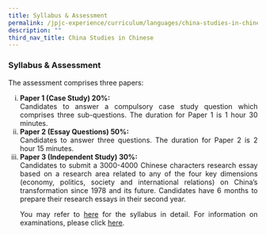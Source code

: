 ```yaml
---
title: Syllabus & Assessment
permalink: /jpjc-experience/curriculum/languages/china-studies-in-chinese/syllabus-and-assessment/
description: ""
third_nav_title: China Studies in Chinese
---
```

### **Syllabus & Assessment**
<div align=justify>
	<p>
The assessment comprises three papers:
		<ol style="list-style-type: lower-roman">
			<li><strong>Paper 1 (Case Study) 20%:</strong><br> Candidates to answer a compulsory case study question which comprises three sub-questions. The duration for Paper 1 is 1 hour 30 minutes.</li>
			<li><strong>Paper 2 (Essay Questions) 50%:</strong><br> Candidates to answer three questions. The duration for Paper 2 is 2 hour 15 minutes.</li>
			<li><strong>Paper 3 (Independent Study) 30%:</strong><br> Candidates to submit a 3000-4000 Chinese characters research essay based on a research area related to any of the four key dimensions (economy, politics, society and international relations) on China’s transformation since 1978 and its future. Candidates have 6 months to prepare their research essays in their second year.</li>
<p>
You may refer to <a href="https://www.seab.gov.sg/docs/default-source/national-examinations/syllabus/alevel/2022syllabus/9629_y22_sy.pdf">here</a> for the syllabus in detail. For information on examinations, please click <a href="https://www.seab.gov.sg/docs/default-source/national-examinations/syllabus/alevel/2021syllabus/9629_y21_sy.pdf">here</a>.